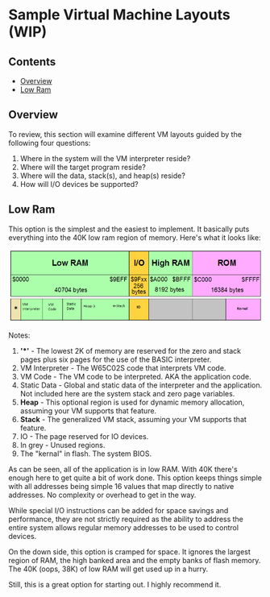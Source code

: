 # Sample Virtual Machine Layouts (WIP)

## Contents

* [Overview](#overview)
* [Low Ram](#low_ram)

## Overview

To review, this section will examine different VM layouts guided by the
following four questions:

1. Where in the system will the VM interpreter reside?
2. Where will the target program reside?
3. Where will the data, stack(s), and heap(s) reside?
4. How will I/O devices be supported?

## Low Ram

This option is the simplest and the easiest to implement. It basically puts
everything into the 40K low ram region of memory. Here's what it looks like:

![Option 1](../images/MM_Low_RAM.png)

Notes:

1. __'\*'__ - The lowest 2K of memory are reserved for the zero and stack
pages plus six pages for the use of the BASIC interpreter.
2. VM Interpreter - The W65C02S code that interprets VM code.
3. VM Code - The VM code to be interpreted. AKA the application code.
4. Static Data - Global and static data of the interpreter and the application.
Not included here are the system stack and zero page variables.
5. __Heap__ - This optional region is used for dynamic memory allocation,
assuming your VM supports that feature.
6. __Stack__ - The generalized VM stack, assuming your VM supports that
feature.
7. IO - The page reserved for IO devices.
8. In grey - Unused regions.
9. The "kernal" in flash. The system BIOS.

As can be seen, all of the application is in low RAM. With 40K there's enough
here to get quite a bit of work done. This option keeps things simple with all
addresses being simple 16 values that map directly to native addresses. No
complexity or overhead to get in the way.

While special I/O instructions can be added for space savings and performance,
they are not strictly required as the ability to address the entire system
allows regular memory addresses to be used to control devices.

On the down side, this option is cramped for space. It ignores the largest
region of RAM, the high banked area and the empty banks of flash memory. The
40K (oops, 38K) of low RAM will get used up in a hurry.

Still, this is a great option for starting out. I highly recommend it.
